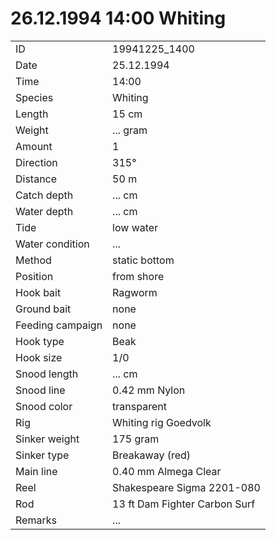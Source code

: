 # 26.12.1994 14:00 Whiting

| | |
|---|---|
| ID | 19941225_1400 |
| Date | 25.12.1994 |
| Time | 14:00 |
| Species | Whiting |
| Length | 15 cm |
| Weight | ... gram |
| Amount | 1 |
| Direction | 315° |
| Distance | 50 m |
| Catch depth | ... cm |
| Water depth | ... cm |
| Tide | low water |
| Water condition | ... |
| Method | static bottom |
| Position | from shore |
| Hook bait | Ragworm |
| Ground bait | none |
| Feeding campaign | none |
| Hook type | Beak |
| Hook size | 1/0 |
| Snood length | ... cm |
| Snood line | 0.42 mm Nylon |
| Snood color | transparent |
| Rig | Whiting rig Goedvolk |
| Sinker weight | 175 gram |
| Sinker type | Breakaway (red) |
| Main line | 0.40 mm Almega Clear |
| Reel | Shakespeare Sigma 2201-080 |
| Rod | 13 ft Dam Fighter Carbon Surf |
| Remarks | ... |

